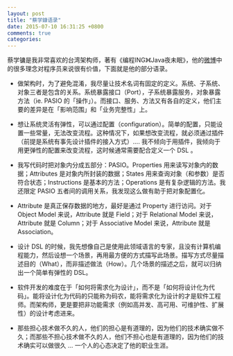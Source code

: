 ```yaml
---
layout: post
title: "蔡学鏮语录"
date: 2015-07-10 16:31:25 +0800
comments: true
categories: 
---
```

蔡学镛是我非常喜欢的台湾架构师，著有《编程ING》《Java夜未眠》，他的[微博](http://weibo.com/p/1035051614282004)中的很多理念对程序员来说很有价值，下面就是他的部分语录。

- 做架构时，为了避免混淆，我尽量让技术名词有固定的定义。系统、子系统、对象三者是包含的关系。系统暴露接口（Port），子系统暴露服务，对象暴露方法（ie. PASIO 的「操作」）。而接口、服务、方法又有各自的定义，他们主要的差异是在「影响范围」和「业务完整性」上。 

- 想让系统灵活有弹性，可以通过配置（configuration）。简单的配置，只能设置一些常量，无法改变流程。这种情况下，如果想改变流程，就必须通过插件（前提是系统有事先设计插件的接入方式）.... 我不倾向于用插件，我倾向于用更弹性的配置来改变流程，这时候通常需要配合定义一个 DSL 。 

- 我写代码时把对象内分成五部分：PASIO。Properties 用来读写对象内的数据；Attributes 是对象内所封装的数据；States 用来查询对象（和参数）是否符合状态；Instructions 是基本的方法；Operations 是有复杂逻辑的方法。我还限定 PASIO 五者间的调用关系，我发现这么做有助于把对象配置化。

- Attribute 是真正保存数据的地方，最好是通过 Property 进行访问。对于 Object Model 来说，Attribute 就是 Field；对于 Relational Model 来说，Attribute 就是 Column；对于 Associative Model 来说，Attribute 就是 Association。

- 设计 DSL 的时候，我先想像自己是使用此领域语言的专家，且没有计算机编程能力，然后设想一个场景，再用最方便的方式描写此场景。描写方式尽量描述目的（What），而非描述做法（How）。几个场景的描述之后，就可以归纳出一个简单有弹性的 DSL。 

- 软件开发的难度在于「如何将需求化为设计」，而不是「如何将设计化为代码」。能将设计化为代码的只能称为码农，能将需求化为设计的才是软件工程师。而架构师，更是要把非功能需求（例如高并发、高可用、可维护性、扩展性）的设计考虑进来。

- 那些担心技术做不久的人，他们的担心是有道理的，因为他们的技术确实做不久；而那些不担心技术做不久的人，他们不担心也是有道理的，因为他们的技术确实可以做很久 ... 一个人的心态决定了他的职业生涯。